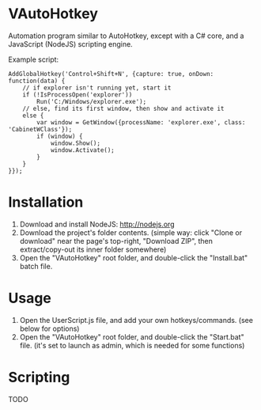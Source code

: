 # VAutoHotkey

Automation program similar to AutoHotkey, except with a C# core, and a JavaScript (NodeJS) scripting engine.

Example script:
```
AddGlobalHotkey('Control+Shift+N', {capture: true, onDown: function(data) {
	// if explorer isn't running yet, start it
	if (!IsProcessOpen('explorer'))
        Run('C:/Windows/explorer.exe');
	// else, find its first window, then show and activate it
    else {
        var window = GetWindow({processName: 'explorer.exe', class: 'CabinetWClass'});
        if (window) {
            window.Show();
            window.Activate();
        }
    }
}});
```

# Installation

1) Download and install NodeJS: http://nodejs.org  
2) Download the project's folder contents. (simple way: click "Clone or download" near the page's top-right, "Download ZIP", then extract/copy-out its inner folder somewhere)  
3) Open the "VAutoHotkey" root folder, and double-click the "Install.bat" batch file.  

# Usage

1) Open the UserScript.js file, and add your own hotkeys/commands. (see below for options)  
2) Open the "VAutoHotkey" root folder, and double-click the "Start.bat" file. (it's set to launch as admin, which is needed for some functions)  

# Scripting

TODO